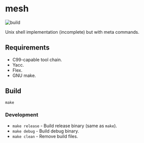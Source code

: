 # mesh
![build](https://github.com/vladaviedov/mesh/actions/workflows/build.yml/badge.svg)

Unix shell implementation (incomplete) but with meta commands.

## Requirements

- C99-capable tool chain.
- Yacc.
- Flex.
- GNU make.

## Build
```
make
```

### Development

- `make release` - Build release binary (same as `make`).
- `make debug` - Build debug binary.
- `make clean` - Remove build files.
